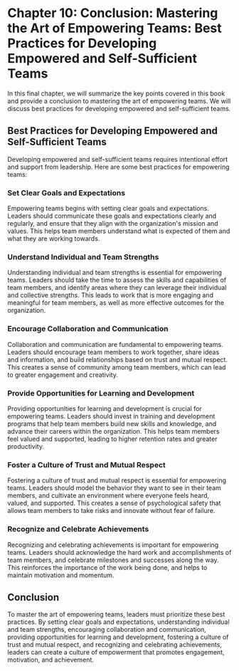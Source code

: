 Chapter 10: Conclusion: Mastering the Art of Empowering Teams: Best Practices for Developing Empowered and Self-Sufficient Teams
================================================================================================================================

In this final chapter, we will summarize the key points covered in this book and provide a conclusion to mastering the art of empowering teams. We will discuss best practices for developing empowered and self-sufficient teams.

Best Practices for Developing Empowered and Self-Sufficient Teams
-----------------------------------------------------------------

Developing empowered and self-sufficient teams requires intentional effort and support from leadership. Here are some best practices for empowering teams:

### Set Clear Goals and Expectations

Empowering teams begins with setting clear goals and expectations. Leaders should communicate these goals and expectations clearly and regularly, and ensure that they align with the organization's mission and values. This helps team members understand what is expected of them and what they are working towards.

### Understand Individual and Team Strengths

Understanding individual and team strengths is essential for empowering teams. Leaders should take the time to assess the skills and capabilities of team members, and identify areas where they can leverage their individual and collective strengths. This leads to work that is more engaging and meaningful for team members, as well as more effective outcomes for the organization.

### Encourage Collaboration and Communication

Collaboration and communication are fundamental to empowering teams. Leaders should encourage team members to work together, share ideas and information, and build relationships based on trust and mutual respect. This creates a sense of community among team members, which can lead to greater engagement and creativity.

### Provide Opportunities for Learning and Development

Providing opportunities for learning and development is crucial for empowering teams. Leaders should invest in training and development programs that help team members build new skills and knowledge, and advance their careers within the organization. This helps team members feel valued and supported, leading to higher retention rates and greater productivity.

### Foster a Culture of Trust and Mutual Respect

Fostering a culture of trust and mutual respect is essential for empowering teams. Leaders should model the behavior they want to see in their team members, and cultivate an environment where everyone feels heard, valued, and supported. This creates a sense of psychological safety that allows team members to take risks and innovate without fear of failure.

### Recognize and Celebrate Achievements

Recognizing and celebrating achievements is important for empowering teams. Leaders should acknowledge the hard work and accomplishments of team members, and celebrate milestones and successes along the way. This reinforces the importance of the work being done, and helps to maintain motivation and momentum.

Conclusion
----------

To master the art of empowering teams, leaders must prioritize these best practices. By setting clear goals and expectations, understanding individual and team strengths, encouraging collaboration and communication, providing opportunities for learning and development, fostering a culture of trust and mutual respect, and recognizing and celebrating achievements, leaders can create a culture of empowerment that promotes engagement, motivation, and achievement.
